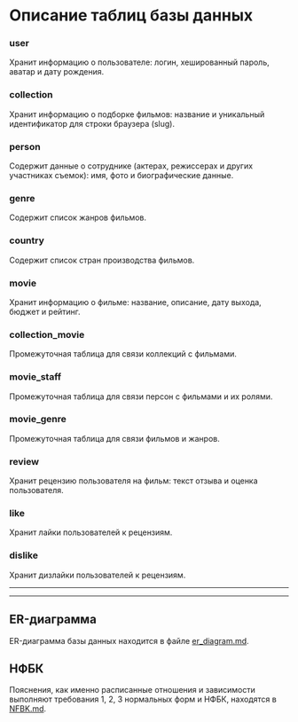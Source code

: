 # Описание таблиц базы данных

### user
Хранит информацию о пользователе: логин, хешированный пароль, аватар и дату рождения.

### collection
Хранит информацию о подборке фильмов: название и уникальный идентификатор для строки браузера (slug).

### person
Содержит данные о сотруднике (актерах, режиссерах и других участниках съемок): имя, фото и биографические данные.

### genre
Содержит список жанров фильмов.

### country
Содержит список стран производства фильмов.

### movie
Хранит информацию о фильме: название, описание, дату выхода, бюджет и рейтинг.

### collection_movie
Промежуточная таблица для связи коллекций с фильмами.

### movie_staff
Промежуточная таблица для связи персон с фильмами и их ролями.

### movie_genre
Промежуточная таблица для связи фильмов и жанров.

### review
Хранит рецензию пользователя на фильм: текст отзыва и оценка пользователя.

### like
Хранит лайки пользователей к рецензиям.

### dislike
Хранит дизлайки пользователей к рецензиям.

---
---

## ER-диаграмма
ER-диаграмма базы данных находится в файле [er_diagram.md](er_diagram.md).

## НФБК
Пояснения, как именно расписанные отношения и зависимости выполняют
 требования 1, 2, 3 нормальных форм и НФБК, находятся в [NFBK.md](NFBK.md).
